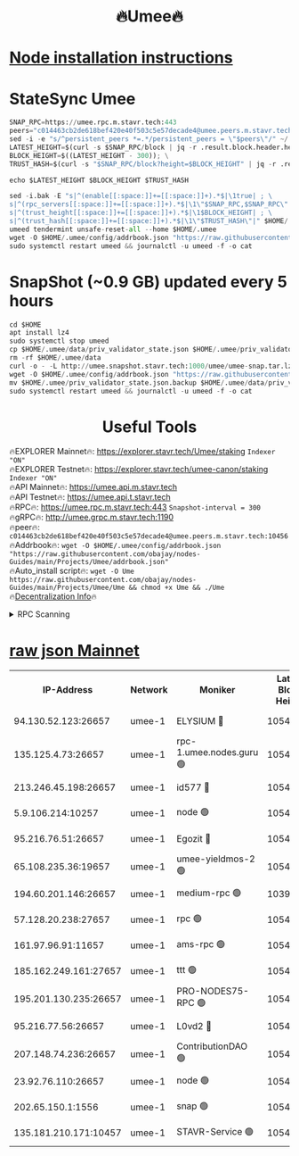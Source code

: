 <h1 align="center"> 🔥Umee🔥</h1>


[Node installation instructions](https://github.com/obajay/nodes-Guides/tree/main/Projects/Umee)
=
# StateSync Umee
```python
SNAP_RPC=https://umee.rpc.m.stavr.tech:443
peers="c014463cb2de618bef420e40f503c5e57decade4@umee.peers.m.stavr.tech:10456"
sed -i -e "s/^persistent_peers *=.*/persistent_peers = \"$peers\"/" ~/.umee/config/config.toml
LATEST_HEIGHT=$(curl -s $SNAP_RPC/block | jq -r .result.block.header.height); \
BLOCK_HEIGHT=$((LATEST_HEIGHT - 300)); \
TRUST_HASH=$(curl -s "$SNAP_RPC/block?height=$BLOCK_HEIGHT" | jq -r .result.block_id.hash)

echo $LATEST_HEIGHT $BLOCK_HEIGHT $TRUST_HASH

sed -i.bak -E "s|^(enable[[:space:]]+=[[:space:]]+).*$|\1true| ; \
s|^(rpc_servers[[:space:]]+=[[:space:]]+).*$|\1\"$SNAP_RPC,$SNAP_RPC\"| ; \
s|^(trust_height[[:space:]]+=[[:space:]]+).*$|\1$BLOCK_HEIGHT| ; \
s|^(trust_hash[[:space:]]+=[[:space:]]+).*$|\1\"$TRUST_HASH\"|" $HOME/.umee/config/config.toml
umeed tendermint unsafe-reset-all --home $HOME/.umee
wget -O $HOME/.umee/config/addrbook.json "https://raw.githubusercontent.com/obajay/nodes-Guides/main/Projects/Umee/addrbook.json"
sudo systemctl restart umeed && journalctl -u umeed -f -o cat
```
# SnapShot (~0.9 GB) updated every 5 hours
```python
cd $HOME
apt install lz4
sudo systemctl stop umeed
cp $HOME/.umee/data/priv_validator_state.json $HOME/.umee/priv_validator_state.json.backup
rm -rf $HOME/.umee/data
curl -o - -L http://umee.snapshot.stavr.tech:1000/umee/umee-snap.tar.lz4 | lz4 -c -d - | tar -x -C $HOME/.umee --strip-components 2
wget -O $HOME/.umee/config/addrbook.json "https://raw.githubusercontent.com/obajay/nodes-Guides/main/Projects/Umee/addrbook.json"
mv $HOME/.umee/priv_validator_state.json.backup $HOME/.umee/data/priv_validator_state.json
sudo systemctl restart umeed && journalctl -u umeed -f -o cat
```
 <h1 align="center"> Useful Tools</h1>

🔥EXPLORER Mainnet🔥:      https://explorer.stavr.tech/Umee/staking             `Indexer "ON"` \
🔥EXPLORER Testnet🔥:        https://explorer.stavr.tech/umee-canon/staking      `Indexer "ON"` \
🔥API Mainnet🔥:                   https://umee.api.m.stavr.tech \
🔥API Testnet🔥:                     https://umee.api.t.stavr.tech \
🔥RPC🔥:                           https://umee.rpc.m.stavr.tech:443                     `Snapshot-interval = 300` \
🔥gRPC🔥:                              http://umee.grpc.m.stavr.tech:1190 \
🔥peer🔥:                     `c014463cb2de618bef420e40f503c5e57decade4@umee.peers.m.stavr.tech:10456` \
🔥Addrbook🔥:    ```wget -O $HOME/.umee/config/addrbook.json "https://raw.githubusercontent.com/obajay/nodes-Guides/main/Projects/Umee/addrbook.json"``` \
🔥Auto_install script🔥: ```wget -O Ume https://raw.githubusercontent.com/obajay/nodes-Guides/main/Projects/Umee/Ume && chmod +x Ume && ./Ume``` \
🔥[Decentralization Info](https://github.com/obajay/StateSync-snapshots/tree/main/Projects/Umee/Decentralization)🔥

<details>
<summary>RPC Scanning</summary>

<h2 align="center"> We scan nodes in real time every 4 hours. And we provide the final result of RPC endpoints.
We cannot influence the operation of these nodes in any way. </h2>


```python
If Voting Power is higher than 0 --> then the Node is a validator of the network and may be subject to attack and be a potential threat to the chain.
```
```python
We marked such validators with a red symbol
```

</details>

[raw json Mainnet](https://rpc-check.umeem.stavr.tech/umeem/rpc-umeem-result.json)
=



<table><tr><th>IP-Address</th><th>Network</th><th>Moniker</th><th>Latest Block Height</th><th>Earliest Block Height</th><th>Catching Up</th><th>Tx Index</th><th>Voting Power</th><th>Scan Time</th></tr><tr><td>94.130.52.123:26657</td><td>umee-1</td><td>ELYSIUM 🔴</td><td>10547325</td><td>3216011</td><td>False</td><td>on</td><td>23095460</td><td>2024-02-11T15:34:57.664226295UTC</td></tr><tr><td>135.125.4.73:26657</td><td>umee-1</td><td>rpc-1.umee.nodes.guru 🟢</td><td>10547325</td><td>5167386</td><td>False</td><td>on</td><td>0</td><td>2024-02-11T15:34:57.949321347UTC</td></tr><tr><td>213.246.45.198:26657</td><td>umee-1</td><td>id577 🔴</td><td>10547313</td><td>7100001</td><td>False</td><td>on</td><td>35104887</td><td>2024-02-11T15:33:46.352399395UTC</td></tr><tr><td>5.9.106.214:10257</td><td>umee-1</td><td>node 🟢</td><td>10547321</td><td>7942001</td><td>False</td><td>on</td><td>0</td><td>2024-02-11T15:34:33.860199169UTC</td></tr><tr><td>95.216.76.51:26657</td><td>umee-1</td><td>Egozit 🔴</td><td>10547325</td><td>8262001</td><td>False</td><td>off</td><td>38496856</td><td>2024-02-11T15:34:57.238819270UTC</td></tr><tr><td>65.108.235.36:19657</td><td>umee-1</td><td>umee-yieldmos-2 🟢</td><td>10547306</td><td>9575548</td><td>False</td><td>on</td><td>0</td><td>2024-02-11T15:33:07.093178030UTC</td></tr><tr><td>194.60.201.146:26657</td><td>umee-1</td><td>medium-rpc 🟢</td><td>10391012</td><td>9984137</td><td>False</td><td>on</td><td>0</td><td>2024-02-11T15:33:52.986356114UTC</td></tr><tr><td>57.128.20.238:27657</td><td>umee-1</td><td>rpc 🟢</td><td>10547323</td><td>10337379</td><td>False</td><td>on</td><td>0</td><td>2024-02-11T15:34:42.457865090UTC</td></tr><tr><td>161.97.96.91:11657</td><td>umee-1</td><td>ams-rpc 🟢</td><td>10547329</td><td>10352001</td><td>False</td><td>on</td><td>0</td><td>2024-02-11T15:35:18.535240587UTC</td></tr><tr><td>185.162.249.161:27657</td><td>umee-1</td><td>ttt 🟢</td><td>10547319</td><td>10381617</td><td>False</td><td>on</td><td>0</td><td>2024-02-11T15:34:24.109370734UTC</td></tr><tr><td>195.201.130.235:26657</td><td>umee-1</td><td>PRO-NODES75-RPC 🟢</td><td>10547321</td><td>10447320</td><td>False</td><td>on</td><td>0</td><td>2024-02-11T15:34:30.608568374UTC</td></tr><tr><td>95.216.77.56:26657</td><td>umee-1</td><td>L0vd2 🔴</td><td>10547328</td><td>10447328</td><td>False</td><td>off</td><td>37616017</td><td>2024-02-11T15:35:16.109014671UTC</td></tr><tr><td>207.148.74.236:26657</td><td>umee-1</td><td>ContributionDAO 🟢</td><td>10547326</td><td>10484838</td><td>False</td><td>off</td><td>0</td><td>2024-02-11T15:35:05.113957504UTC</td></tr><tr><td>23.92.76.110:26657</td><td>umee-1</td><td>node 🟢</td><td>10547332</td><td>10526001</td><td>False</td><td>on</td><td>0</td><td>2024-02-11T15:35:39.789581283UTC</td></tr><tr><td>202.65.150.1:1556</td><td>umee-1</td><td>snap 🟢</td><td>10547321</td><td>10538893</td><td>False</td><td>on</td><td>0</td><td>2024-02-11T15:34:31.529450952UTC</td></tr><tr><td>135.181.210.171:10457</td><td>umee-1</td><td>STAVR-Service 🟢</td><td>10547326</td><td>10546001</td><td>False</td><td>on</td><td>0</td><td>2024-02-11T15:35:05.452588315UTC</td></tr></table>
